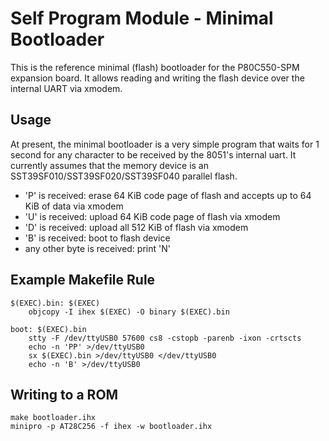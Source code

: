 # Self Program Module - Minimal Bootloader

This is the reference minimal (flash) bootloader for the P80C550-SPM expansion board. It allows reading and writing the flash device over the internal UART via xmodem.

## Usage

At present, the minimal bootloader is a very simple program that waits for 1 second for any character to be received by the 8051's internal uart. It currently assumes that the memory device is an SST39SF010/SST39SF020/SST39SF040 parallel flash.

- 'P' is received: erase 64 KiB code page of flash and accepts up to 64 KiB of data via xmodem
- 'U' is received: upload 64 KiB code page of flash via xmodem
- 'D' is received: upload all 512 KiB of flash via xmodem
- 'B' is received: boot to flash device
- any other byte is received: print 'N'

## Example Makefile Rule

```
$(EXEC).bin: $(EXEC)
	objcopy -I ihex $(EXEC) -O binary $(EXEC).bin

boot: $(EXEC).bin
	stty -F /dev/ttyUSB0 57600 cs8 -cstopb -parenb -ixon -crtscts
	echo -n 'PP' >/dev/ttyUSB0
	sx $(EXEC).bin >/dev/ttyUSB0 </dev/ttyUSB0
	echo -n 'B' >/dev/ttyUSB0
```

## Writing to a ROM
```
make bootloader.ihx
minipro -p AT28C256 -f ihex -w bootloader.ihx
```
